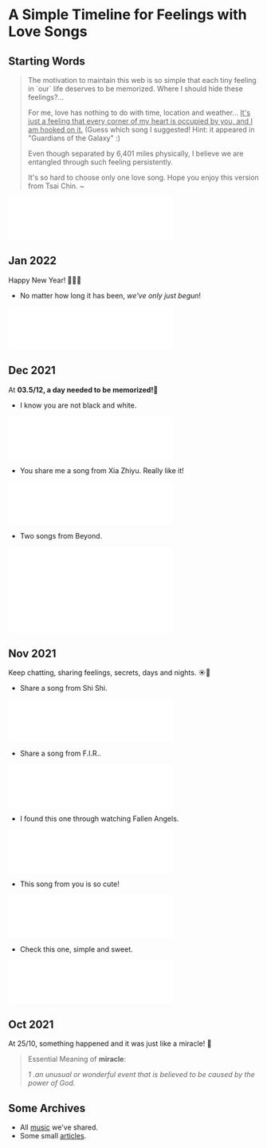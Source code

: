 # A Simple Timeline for Feelings with Love Songs

## Starting Words

> The motivation to maintain this web is so simple that each tiny feeling in \`our` life deserves to be memorized. Where I should hide these feelings?...
>
> For me, love has nothing to do with time, location and weather... <u>It's just a feeling that every corner of my heart is occupied by you, and I am hooked on it.</u> (Guess which song I suggested! Hint: it appeared in "Guardians of the Galaxy" :) 
>
> Even though separated by 6,401 miles physically, I believe we are entangled through such feeling persistently. 
>
> It's so hard to choose only one love song.  Hope you enjoy this version from Tsai Chin. ~

<iframe frameborder="no" border="0" marginwidth="0" marginheight="0" width=330 height=86 src="//music.163.com/outchain/player?type=2&id=210884&auto=1&height=66"></iframe>

## Jan 2022

Happy New Year! 🎉🎉🎉 

- No matter how long it has been, *we've only just begun*!
<iframe frameborder="no" border="0" marginwidth="0" marginheight="0" width=330 height=86 src="//music.163.com/outchain/player?type=2&id=3986351&auto=1&height=66"></iframe>

## Dec 2021

At **03.5/12, a day needed to be memorized!**🥰

- I know you are not black and white.
<iframe frameborder="no" border="0" marginwidth="0" marginheight="0" width=330 height=86 src="//music.163.com/outchain/player?type=2&id=421160291&auto=1&height=66"></iframe>

- You share me a song from Xia Zhiyu. Really like it!
<iframe frameborder="no" border="0" marginwidth="0" marginheight="0" width=330 height=86 src="//music.163.com/outchain/player?type=2&id=1299550338&auto=1&height=66"></iframe>

- Two songs from Beyond.

<iframe frameborder="no" border="0" marginwidth="0" marginheight="0" width=330 height=86 src="//music.163.com/outchain/player?type=2&id=347241&auto=1&height=66"></iframe>

<iframe frameborder="no" border="0" marginwidth="0" marginheight="0" width=330 height=86 src="//music.163.com/outchain/player?type=2&id=347043&auto=1&height=66"></iframe>

## Nov 2021

Keep chatting, sharing feelings, secrets, days and nights. ☀️🌙
- Share a song from Shi Shi.

<iframe frameborder="no" border="0" marginwidth="0" marginheight="0" width=330 height=86 src="//music.163.com/outchain/player?type=2&id=1323304922&auto=1&height=66"></iframe>

- Share a song from F.I.R..

<iframe frameborder="no" border="0" marginwidth="0" marginheight="0" width=330 height=86 src="//music.163.com/outchain/player?type=2&id=354220&auto=1&height=66"></iframe>

- I found this one through watching Fallen Angels.
<iframe frameborder="no" border="0" marginwidth="0" marginheight="0" width=330 height=86 src="//music.163.com/outchain/player?type=2&id=19222036&auto=1&height=66"></iframe>

- This song from you is so cute!
<iframe frameborder="no" border="0" marginwidth="0" marginheight="0" width=330 height=86 src="//music.163.com/outchain/player?type=2&id=552650454&auto=1&height=66"></iframe>

- Check this one, simple and sweet.
<iframe frameborder="no" border="0" marginwidth="0" marginheight="0" width=330 height=86 src="//music.163.com/outchain/player?type=2&id=22491660&auto=1&height=66"></iframe>

## Oct 2021

At 25/10, something happened and it was just like a miracle!  🎇

> Essential Meaning of **miracle**: 
>
> *1 .an unusual or wonderful event that is believed to be caused by the power of God.*

## Some Archives

- All [music](./music.html) we've shared.
- Some small [articles](./article.html).



